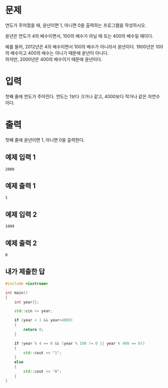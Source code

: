 문제
======
연도가 주어졌을 때, 윤년이면 1, 아니면 0을 출력하는 프로그램을 작성하시오.

윤년은 연도가 4의 배수이면서, 100의 배수가 아닐 때 또는 400의 배수일 때이다.

예를 들어, 2012년은 4의 배수이면서 100의 배수가 아니라서 윤년이다. 1900년은 100의 배수이고 400의 배수는 아니기 때문에 윤년이 아니다.    
하지만, 2000년은 400의 배수이기 때문에 윤년이다.

입력
=====
첫째 줄에 연도가 주어진다. 연도는 1보다 크거나 같고, 4000보다 작거나 같은 자연수이다.

출력
========
첫째 줄에 윤년이면 1, 아니면 0을 출력한다.

예제 입력 1 
-------

```
2000
```

예제 출력 1 
------

```
1
```

예제 입력 2 
-------

```
1999
```

예제 출력 2 
------

```
0
```

내가 제출한 답
------

```cpp
#include <iostream>

int main()
{
	int year{};

	std::cin >> year;

	if (year < 1 && year>4000)
	{
		return 0;
	}

	if (year % 4 == 0 && (year % 100 != 0 || year % 400 == 0))
	{
		std::cout << "1";
	}
	else
	{
		std::cout << "0";
	}
}
```
